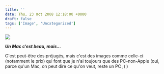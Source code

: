 ```yaml
---
title: ''
date: Thu, 23 Oct 2008 12:18:00 +0000
draft: false
tags: ['Image', 'Uncategorized']
---
```


![](https://madd0.files.wordpress.com/2008/10/rcxxgaq0nfewnfqm1ymep8epo1_1280.jpg)

**_Un Mac c'est beau, mais…_**

C'est peut-être des préjugés, mais c'est des images comme celle-ci (notamment le prix) qui font que je n'ai toujours que des PC-non-Apple (oui, parce qu'un Mac, on peut dire ce qu'on veut, reste un PC ;) )